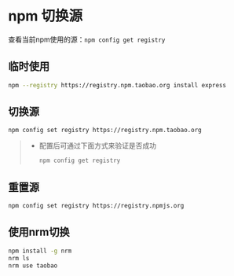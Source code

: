 # npm 切换源

查看当前npm使用的源：`npm config get registry`

## 临时使用

```bash
npm --registry https://registry.npm.taobao.org install express
```

## 切换源

```ba
npm config set registry https://registry.npm.taobao.org
```

> - 配置后可通过下面方式来验证是否成功
>
>   ```bash
>   npm config get registry
>   ```

## 重置源

```bash
npm config set registry https://registry.npmjs.org
```

## 使用nrm切换

```bash
npm install -g nrm
nrm ls
nrm use taobao
```
